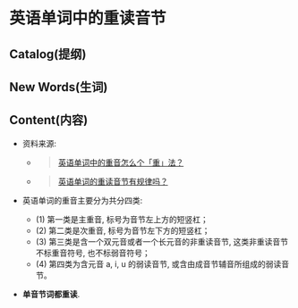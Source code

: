 # 英语单词中的重读音节


## Catalog(提纲)






## New Words(生词)






## Content(内容)
- 资料来源: 
    + > [英语单词中的重音怎么个「重」法？](https://www.zhihu.com/question/280625866)
    + > [英语单词的重读音节有规律吗？](https://www.zhihu.com/question/20428215)

- 英语单词的重音主要分为共分四类:
    + (1) 第一类是主重音, 标号为音节左上方的短竖杠；
    + (2) 第二类是次重音, 标号为音节左下方的短竖杠；
    + (3) 第三类是含一个双元音或者一个长元音的非重读音节, 这类非重读音节不标重音符号, 也不标弱音符号；
    + (4) 第四类为含元音 a, i, u 的弱读音节, 或含由成音节辅音所组成的弱读音节。

- **单音节词都重读**.